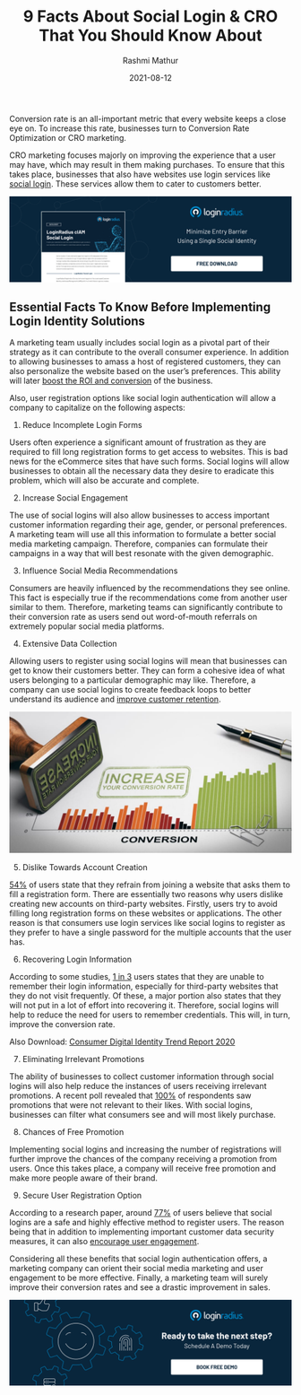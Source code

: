 ﻿---
title: "9 Facts About Social Login & CRO That You Should Know About"
date: "2021-08-12"
coverImage: "conversion-rate-optimization.jpg"
category: ["loginradius"]
featured: false 
author: "Rashmi Mathur"
description: "Naturally, a marketing team should strive to create a user experience that will lead to more conversions. And, fortunately, social login makes this highly achievable. It allows users to easily sign on to your website with social media profiles, and also allows the consumer to customize their preferences based on their previous activity and interaction with the brand."
metadescription: "Social logins can positively influence a business’ CRO. Read on to understand the connection between login services and improving the CRO."
metatitle: "How Social Login Authentication Boost Conversion Rate Optimization"
---
Conversion rate is an all-important metric that every website keeps a close eye on. To increase this rate, businesses turn to Conversion Rate Optimization or CRO marketing.

 

CRO marketing focuses majorly on improving the experience that a user may have, which may result in them making purchases. To ensure that this takes place, businesses that also have websites use login services like [social login](https://www.loginradius.com/social-login/). These services allow them to cater to customers better.

[![Product-Social-Login](Product-Social-Login.png)](https://www.loginradius.com/resource/loginradius-ciam-social-login/)

## Essential Facts To Know Before Implementing Login Identity Solutions

A marketing team usually includes social login as a pivotal part of their strategy as it can contribute to the overall consumer experience. In addition to allowing businesses to amass a host of registered customers, they can also personalize the website based on the user’s preferences. This ability will later [boost the ROI and conversion](https://www.loginradius.com/blog/fuel/leverage-website-for-more-conversions/) of the business.

  

Also, user registration  options like social login authentication will allow a company to capitalize on the following aspects:

  

1.  Reduce Incomplete Login Forms
    

  

Users often experience a significant amount of frustration as they are required to fill long registration forms to get access to websites. This is bad news for the eCommerce sites that have such forms. Social logins will allow businesses to obtain all the necessary data they desire to eradicate this problem, which will also be accurate and complete.

  

2.  Increase Social Engagement
    

  

The use of social logins will also allow businesses to access important customer information regarding their age, gender, or personal preferences. A marketing team will use all this information to formulate a better social media marketing campaign. Therefore, companies can formulate their campaigns in a way that will best resonate with the given demographic.


3.  Influence Social Media Recommendations
    

  

Consumers are heavily influenced by the recommendations they see online. This fact is especially true if the recommendations come from another user similar to them. Therefore, marketing teams can significantly contribute to their conversion rate as users send out word-of-mouth referrals on extremely popular social media platforms.

  

4.  Extensive Data Collection
    

  

Allowing users to register using social logins will mean that businesses can get to know their customers better. They can form a cohesive idea of what users belonging to a particular demographic may like. Therefore, a company can use social logins to create feedback loops to better understand its audience and [improve customer retention](https://www.loginradius.com/blog/fuel/how-customer-retention-can-help-businesses-grow/).

  ![conversion-rate-increase](conversion-rate-increase.jpg) 

5.  Dislike Towards Account Creation
    

  

[54%](http://www.prweb.com/releases/2012/1/prweb9086226.htm) of users state that they refrain from joining a website that asks them to fill a registration form. There are essentially two reasons why users dislike creating new accounts on third-party websites. Firstly, users try to avoid filling long registration forms on these websites or applications. The other reason is that consumers use login services like social logins to register as they prefer to have a single password for the multiple accounts that the user has.

  

6.  Recovering Login Information
    

  

According to some studies, [1 in 3](https://web.archive.org/web/20171209150724/http://www1.janrain.com/rs/janrain/images/Industry-Research-Value-of-Social-Login-2013.pdf)  users states that they are unable to remember their login information, especially for third-party websites that they do not visit frequently. Of these, a major portion also states that they will not put in a lot of effort into recovering it. Therefore, social logins will help to reduce the need for users to remember credentials. This will, in turn, improve the conversion rate.

  

Also Download: [Consumer Digital Identity Trend Report 2020](https://www.loginradius.com/resource/digital-identity-trends-2020/%5C)

  

7.  Eliminating Irrelevant Promotions
    

  

The ability of businesses to collect customer information through social logins will also help reduce the instances of users receiving irrelevant promotions. A recent poll revealed that [100%](https://cxl.com/blog/social-login/#5-100-of-the-blue-research-poll-participants-reported-receiving) of respondents saw promotions that were not relevant to their likes. With social logins, businesses can filter what consumers see and will most likely purchase.

  

8.  Chances of Free Promotion
    

  

Implementing social logins and increasing the number of registrations will further improve the chances of the company receiving a promotion from users. Once this takes place, a company will receive free promotion and make more people aware of their brand.

  

9.  Secure User Registration Option
    

  

According to a research paper, around [77%](http://www.webhostingbuzz.com/blog/wp-content/uploads/2013/03/Who-s-sharing-what.jpg) of users believe that social logins are a safe and highly effective method to register users. The reason being that in addition to implementing important customer data security  measures, it can also [encourage user engagement](https://www.loginradius.com/blog/fuel/consumer-management-to-consumer-engagement/).

  

Considering all these benefits that social login authentication offers, a marketing company can orient their social media marketing and user engagement to be more effective. Finally, a marketing team will surely improve their conversion rates and see a drastic improvement in sales.

[![book-a-demo-Consultation](../../assets/book-a-demo-loginradius.png)](https://www.loginradius.com/book-a-demo/)